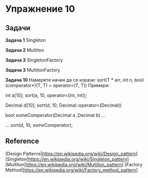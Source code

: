 Упражнение 10
===

Задачи
---

**Задача 1** Singleton

**Задача 2** Multiton

**Задача 3** SingletonFactory

**Задача 3** MultitonFactory


**Задача 10** Намерете начин да се изрази:
  sort(T * arr, int n, bool (comperator*)(T, T) = operator<(T, T))
Примери:

int a[10];
sort(a, 10, operator<(int, int));

Decimal d[10];
sort(d, 10, Decimal::operator<(Decimal))

bool someComperator(Decimal a ,Decimal b) ...

...
sort(d, 10, someComperator);


Reference
---
[Design Patterns|https://en.wikipedia.org/wiki/Design_pattern]
[Singleton|https://en.wikipedia.org/wiki/Singleton_pattern]
[Multiton|https://en.wikipedia.org/wiki/Multiton_pattern]
[Factory Method|https://en.wikipedia.org/wiki/Factory_method_pattern]
